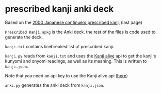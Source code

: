 # prescribed kanji anki deck

Based on the [2000 Japanese continuers prescribed kanji](https://educationstandards.nsw.edu.au/wps/wcm/connect/9a323ddb-dc9a-4e19-8142-5a896062e70e/japanese-continuers-vocab.pdf?MOD=AJPERES&CVID=) (last page)

`Prescribed Kanji.apkg` is the Anki deck, the rest of the files is code used to generate the deck.

`kanji.txt` contains linebreaked list of prescribed kanji.

`kanji.py` reads from `kanji.txt` and uses the [Kanji alive](https://kanjialive.com/) api to get the kanji's kunyomi and onyomi readings, as well as its meaning. This is written to `kanji.json`.

Note that you need an api key to use the Kanji alive api ([here](https://app.kanjialive.com/api/docs))

`anki.py` generates the anki deck from `kanji.json`.
